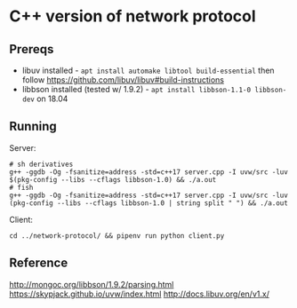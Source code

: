 # C++ version of network protocol

## Prereqs

* libuv installed - `apt install automake libtool build-essential` then follow https://github.com/libuv/libuv#build-instructions
* libbson installed (tested w/ 1.9.2) - `apt install libbson-1.1-0 libbson-dev` on 18.04

## Running

Server:

```
# sh derivatives
g++ -ggdb -Og -fsanitize=address -std=c++17 server.cpp -I uvw/src -luv $(pkg-config --libs --cflags libbson-1.0) && ./a.out
# fish
g++ -ggdb -Og -fsanitize=address -std=c++17 server.cpp -I uvw/src -luv (pkg-config --libs --cflags libbson-1.0 | string split " ") && ./a.out
```

Client:

```
cd ../network-protocol/ && pipenv run python client.py
```

## Reference

http://mongoc.org/libbson/1.9.2/parsing.html
https://skypjack.github.io/uvw/index.html
http://docs.libuv.org/en/v1.x/
